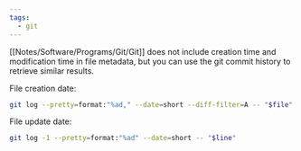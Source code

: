```yaml
---
tags:
  - git
---
```


[[Notes/Software/Programs/Git/Git]] does not include creation time and modification time in file metadata, but you can use the git commit history to retrieve similar results.

File creation date:

```sh
git log --pretty=format:"%ad," --date=short --diff-filter=A -- "$file"
```

File update date:

```sh
git log -1 --pretty=format:"%ad" --date=short -- "$line"
```